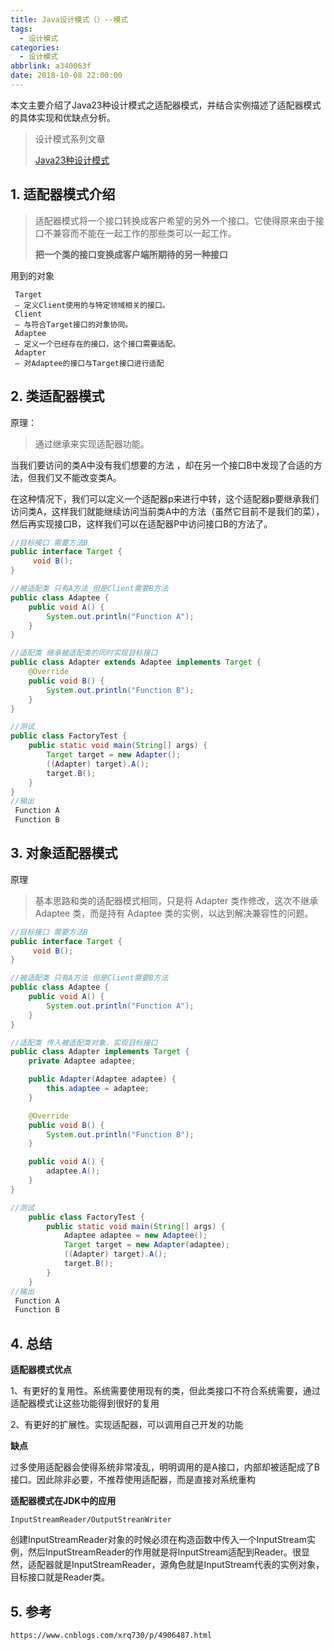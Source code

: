 ```yaml
---
title: Java设计模式（）--模式
tags:
  - 设计模式
categories:
  - 设计模式
abbrlink: a340063f
date: 2018-10-08 22:00:00
---
```


本文主要介绍了Java23种设计模式之适配器模式，并结合实例描述了适配器模式的具体实现和优缺点分析。

<!--more-->

> 设计模式系列文章
>
> [Java23种设计模式](https://www.lixueduan.com/categories/%E8%AE%BE%E8%AE%A1%E6%A8%A1%E5%BC%8F/)

## 1. 适配器模式介绍

> 适配器模式将一个接口转换成客户希望的另外一个接口。它使得原来由于接口不兼容而不能在一起工作的那些类可以一起工作。
>
> **把一个类的接口变换成客户端所期待的另一种接口**

用到的对象

	 Target
	 — 定义Client使用的与特定领域相关的接口。
	 Client
	 — 与符合Target接口的对象协同。
	 Adaptee
	 — 定义一个已经存在的接口，这个接口需要适配。
	 Adapter
	 — 对Adaptee的接口与Target接口进行适配
## 2. 类适配器模式

原理：

> 通过继承来实现适配器功能。

当我们要访问的类A中没有我们想要的方法 ，却在另一个接口B中发现了合适的方法，但我们又不能改变类A。

在这种情况下，我们可以定义一个适配器p来进行中转，这个适配器p要继承我们访问类A，这样我们就能继续访问当前类A中的方法（虽然它目前不是我们的菜），然后再实现接口B，这样我们可以在适配器P中访问接口B的方法了。

```java
//目标接口 需要方法B
public interface Target {
     void B();
}

//被适配类 只有A方法 但是Client需要B方法
public class Adaptee {
    public void A() {
        System.out.println("Function A");
    }
}

//适配类 继承被适配类的同时实现目标接口
public class Adapter extends Adaptee implements Target {
    @Override
    public void B() {
        System.out.println("Function B");
    }
}

//测试
public class FactoryTest {
    public static void main(String[] args) {
        Target target = new Adapter();
        ((Adapter) target).A();
        target.B();
    }
}
//输出
 Function A
 Function B
```

## 3. 对象适配器模式

原理

> 基本思路和类的适配器模式相同，只是将 Adapter 类作修改，这次不继承 Adaptee 类，而是持有 Adaptee 类的实例，以达到解决兼容性的问题。

```java
//目标接口 需要方法B
public interface Target {
     void B();
}

//被适配类 只有A方法 但是Client需要B方法
public class Adaptee {
    public void A() {
        System.out.println("Function A");
    }
}

//适配类 传入被适配类对象，实现目标接口
public class Adapter implements Target {
    private Adaptee adaptee;

    public Adapter(Adaptee adaptee) {
        this.adaptee = adaptee;
    }

    @Override
    public void B() {
        System.out.println("Function B");
    }

    public void A() {
        adaptee.A();
    }
}

//测试
    public class FactoryTest {
        public static void main(String[] args) {
            Adaptee adaptee = new Adaptee();
            Target target = new Adapter(adaptee);
            ((Adapter) target).A();
            target.B();
        }
    }
//输出
 Function A
 Function B
```

## 4. 总结

**适配器模式优点**

1、有更好的复用性。系统需要使用现有的类，但此类接口不符合系统需要，通过适配器模式让这些功能得到很好的复用

2、有更好的扩展性。实现适配器，可以调用自己开发的功能

**缺点**

过多使用适配器会使得系统非常凌乱，明明调用的是A接口，内部却被适配成了B接口。因此除非必要，不推荐使用适配器，而是直接对系统重构

**适配器模式在JDK中的应用**

`InputStreamReader/OutputStreanWriter`

创建InputStreamReader对象的时候必须在构造函数中传入一个InputStream实例，然后InputStreamReader的作用就是将InputStream适配到Reader。很显然，适配器就是InputStreamReader，源角色就是InputStream代表的实例对象，目标接口就是Reader类。

## 5. 参考

`https://www.cnblogs.com/xrq730/p/4906487.html`